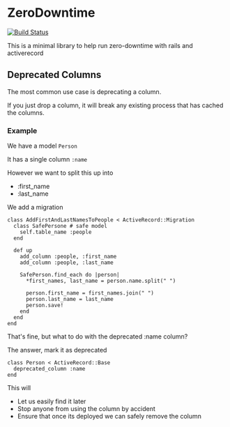 # ZeroDowntime

[![Build Status](https://travis-ci.org/matthewrudy/zero_downtime.svg?branch=master)](https://travis-ci.org/matthewrudy/zero_downtime)

This is a minimal library to help run zero-downtime with rails and activerecord

## Deprecated Columns

The most common use case is deprecating a column.

If you just drop a column,
it will break any existing process that has cached the columns.

### Example

We have a model `Person`

It has a single column `:name`

However we want to split this up into

  * :first_name
  * :last_name

We add a migration

```
class AddFirstAndLastNamesToPeople < ActiveRecord::Migration
  class SafePersone # safe model
    self.table_name :people
  end

  def up
    add_column :people, :first_name
    add_column :people, :last_name

    SafePerson.find_each do |person|
      *first_names, last_name = person.name.split(" ")

      person.first_name = first_names.join(" ")
      person.last_name = last_name
      person.save!
    end
  end
end
```

That's fine,
but what to do with the deprecated :name column?

The answer, mark it as deprecated

```
class Person < ActiveRecord::Base
  deprecated_column :name
end
```

This will

* Let us easily find it later
* Stop anyone from using the column by accident
* Ensure that once its deployed we can safely remove the column
